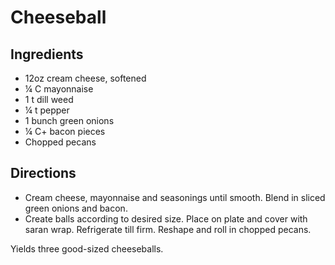 # Cheeseball

## Ingredients
- 12oz cream cheese, softened
- &frac14; C mayonnaise
- 1 t dill weed
- &frac14; t pepper
- 1 bunch green onions
- &frac14; C+ bacon pieces
- Chopped pecans

## Directions
- Cream cheese, mayonnaise and seasonings until smooth. Blend in sliced green onions and bacon.
- Create balls according to desired size. Place on plate and cover with saran wrap. Refrigerate till firm. Reshape and roll in chopped pecans.

Yields three good-sized cheeseballs.
